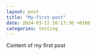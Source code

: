 ```yaml
---
layout: post
title: "My-first-post"
date: 2024-03-12 10:17:36 +0100
categories: testing
---
```


Content of my first post


